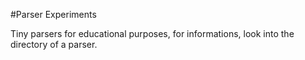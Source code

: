 #Parser Experiments

Tiny parsers for educational purposes, for informations, look into the directory of a parser. 